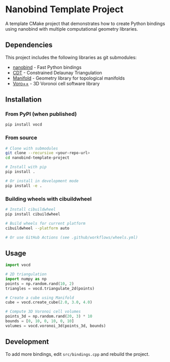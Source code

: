 # Nanobind Template Project

A template CMake project that demonstrates how to create Python bindings using nanobind with multiple computational geometry libraries.

## Dependencies

This project includes the following libraries as git submodules:
- [nanobind](https://github.com/wjakob/nanobind) - Fast Python bindings
- [CDT](https://github.com/MarcoAttene/CDT) - Constrained Delaunay Triangulation
- [Manifold](https://github.com/elalish/manifold) - Geometry library for topological manifolds
- [Voro++](https://github.com/chr1shr/voro) - 3D Voronoi cell software library

## Installation

### From PyPI (when published)
```bash
pip install vocd
```

### From source
```bash
# Clone with submodules
git clone --recursive <your-repo-url>
cd nanobind-template-project

# Install with pip
pip install .

# Or install in development mode
pip install -e .
```

### Building wheels with cibuildwheel
```bash
# Install cibuildwheel
pip install cibuildwheel

# Build wheels for current platform
cibuildwheel --platform auto

# Or use GitHub Actions (see .github/workflows/wheels.yml)
```

## Usage

```python
import vocd

# 2D triangulation
import numpy as np
points = np.random.rand(10, 2)
triangles = vocd.triangulate_2d(points)

# Create a cube using Manifold
cube = vocd.create_cube(2.0, 3.0, 4.0)

# Compute 3D Voronoi cell volumes
points_3d = np.random.rand(20, 3) * 10
bounds = [0, 10, 0, 10, 0, 10]
volumes = vocd.voronoi_3d(points_3d, bounds)
```

## Development

To add more bindings, edit `src/bindings.cpp` and rebuild the project.